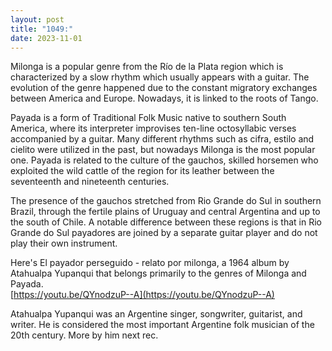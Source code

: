 ```yaml
---
layout: post
title: "1049:"
date: 2023-11-01
---
```


Milonga is a popular genre from the Río de la Plata region which is characterized by a slow rhythm which usually appears with a guitar. The evolution of the genre happened due to the constant migratory exchanges between America and Europe. Nowadays, it is linked to the roots of Tango.

Payada is a form of Traditional Folk Music native to southern South America, where its interpreter improvises ten-line octosyllabic verses accompanied by a guitar. Many different rhythms such as cifra, estilo and cielito were utilized in the past, but nowadays Milonga is the most popular one. Payada is related to the culture of the gauchos, skilled horsemen who exploited the wild cattle of the region for its leather between the seventeenth and nineteenth centuries.

The presence of the gauchos stretched from Rio Grande do Sul in southern Brazil, through the fertile plains of Uruguay and central Argentina and up to the south of Chile. A notable difference between these regions is that in Rio Grande do Sul payadores are joined by a separate guitar player and do not play their own instrument.

Here's El payador perseguido \- relato por milonga, a 1964 album by Atahualpa Yupanqui that belongs primarily to the genres of Milonga and Payada.  
[https://youtu.be/QYnodzuP--A](https://youtu.be/QYnodzuP--A)

Atahualpa Yupanqui was an Argentine singer, songwriter, guitarist, and writer. He is considered the most important Argentine folk musician of the 20th century. More by him next rec.
